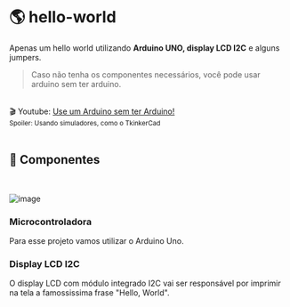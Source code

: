 # 🌎 hello-world
Apenas um hello world utilizando **Arduino UNO, display LCD I2C** e alguns jumpers.
> Caso não tenha os componentes necessários, você pode usar arduino sem ter arduino. 

<br>
🎬 Youtube: <a href="https://github.com/user-attachments/assets/19a476a7-41af-4f36-bb9d-0580eed1716b">Use um Arduino sem ter Arduino!</a>
<br> <sub> Spoiler: Usando simuladores, como o TkinkerCad</sub>

<br>
<br>

## 🧩 Componentes
<br>


![image](https://github.com/user-attachments/assets/c4c1b0b4-2cbd-434d-aaea-6fd222ad98b8)


### Microcontroladora
Para esse projeto vamos utilizar o Arduino Uno. 

### Display LCD I2C
O display LCD com módulo integrado I2C vai ser responsável por imprimir na tela a famossissima frase "Hello, World". 
